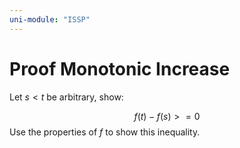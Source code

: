 ```yaml
---
uni-module: "ISSP"
---
```


# Proof Monotonic Increase

Let $s<t$ be arbitrary, show:

$$f(t)-f(s)>=0$$
Use the properties of $f$ to show this inequality.
